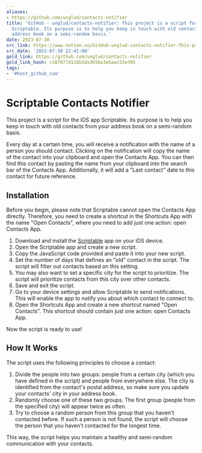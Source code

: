 ```yaml
---
aliases:
- https://github.com/unglud/contacts-notifier
title: 'GitHub - unglud/contacts-notifier: This project is a script for the iOS app
  Scriptable. Its purpose is to help you keep in touch with old contacts from your
  address book on a semi-random basis.'
date: 2023-07-30
src_link: https://www.notion.so/GitHub-unglud-contacts-notifier-This-project-is-a-script-for-the-iOS-app-Scriptable-Its-purpose--86edf6c7252d4f008d370c9387a6ed0a
src_date: '2023-07-30 22:41:00'
gold_link: https://github.com/unglud/contacts-notifier
gold_link_hash: c187077d116b5da3b5be3e5aec53e395
tags:
- '#host_github_com'
---
```


Scriptable Contacts Notifier
============================


This project is a script for the iOS app Scriptable. Its purpose is to help you keep in touch with old contacts from your address book on a semi-random basis.


Every day at a certain time, you will receive a notification with the name of a person you should contact. Clicking on the notification will copy the name of the contact into your clipboard and open the Contacts App. You can then find this contact by pasting the name from your clipboard into the search bar of the Contacts App. Additionally, it will add a "Last contact" date to this contact for future reference.


Installation
------------


Before you begin, please note that Scriptable cannot open the Contacts App directly. Therefore, you need to create a shortcut in the Shortcuts App with the name "Open Contacts", where you need to add just one action: open Contacts App.


1. Download and install the [Scriptable](https://scriptable.app/) app on your iOS device.
2. Open the Scriptable app and create a new script.
3. Copy the JavaScript code provided and paste it into your new script.
4. Set the number of days that defines an "old" contact in the script. The script will filter out contacts based on this setting.
5. You may also want to set a specific city for the script to prioritize. The script will prioritize contacts from this city over other contacts.
6. Save and exit the script.
7. Go to your device settings and allow Scriptable to send notifications. This will enable the app to notify you about which contact to connect to.
8. Open the Shortcuts App and create a new shortcut named "Open Contacts". This shortcut should contain just one action: open Contacts App.


Now the script is ready to use!


How It Works
------------


The script uses the following principles to choose a contact:


1. Divide the people into two groups: people from a certain city (which you have defined in the script) and people from everywhere else. The city is identified from the contact's postal address, so make sure you update your contacts' city in your address book.
2. Randomly choose one of these two groups. The first group (people from the specified city) will appear twice as often.
3. Try to choose a random person from this group that you haven't contacted before. If such a person is not found, the script will choose the person that you haven't contacted for the longest time.


This way, the script helps you maintain a healthy and semi-random communication with your contacts.